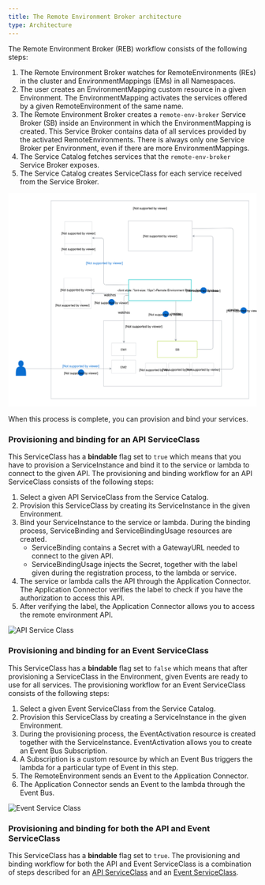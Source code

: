 ```yaml
---
title: The Remote Environment Broker architecture
type: Architecture
---
```


The Remote Environment Broker (REB) workflow consists of the following steps:

1. The Remote Environment Broker watches for RemoteEnvironments (REs) in the cluster and EnvironmentMappings (EMs) in all Namespaces.
2. The user creates an EnvironmentMapping custom resource in a given Environment. The EnvironmentMapping activates the services offered by a given RemoteEnvironment of the same name.
3. The Remote Environment Broker creates a `remote-env-broker` Service Broker (SB) inside an Environment in which the EnvironmentMapping is created. This Service Broker contains data of all services provided by the activated RemoteEnvironments. There is always only one Service Broker per Environment, even if there are more EnvironmentMappings.
4. The Service Catalog fetches services that the `remote-env-broker` Service Broker exposes.
5. The Service Catalog creates ServiceClass for each service received from the Service Broker.

![REB architecture](assets/001-REB-architecture.svg)

When this process is complete, you can provision and bind your services.

### Provisioning and binding for an API ServiceClass

This ServiceClass has a **bindable** flag set to `true` which means that you have to provision a ServiceInstance and bind it to the service or lambda to connect to the given API. The provisioning and binding workflow for an API ServiceClass consists of the following steps:
1. Select a given API ServiceClass from the Service Catalog.
2. Provision this ServiceClass by creating its ServiceInstance in the given Environment.
3. Bind your ServiceInstance to the service or lambda. During the binding process, ServiceBinding and ServiceBindingUsage resources are created.
    * ServiceBinding contains a Secret with a GatewayURL needed to connect to the given API.
    * ServiceBindingUsage injects the Secret, together with the label given during the registration process, to the lambda or service.
4. The service or lambda calls the API through the Application Connector. The Application Connector verifies the label to check if you have the authorization to access this API.
5. After verifying the label, the Application Connector allows you to access the remote environment API.

![API Service Class](assets/003-REB-API-service-class.png)

### Provisioning and binding for an Event ServiceClass

This ServiceClass has a **bindable** flag set to `false` which means that after provisioning a ServiceClass in the Environment, given Events are ready to use for all services. The provisioning workflow for an Event ServiceClass consists of the following steps:
1. Select a given Event ServiceClass from the Service Catalog.
2. Provision this ServiceClass by creating a ServiceInstance in the given Environment.
3. During the provisioning process, the EventActivation resource is created together with the ServiceInstance. EventActivation allows you to create an Event Bus Subscription.
4. A Subscription is a custom resource by which an Event Bus triggers the lambda for a particular type of Event in this step.
5. The RemoteEnvironment sends an Event to the Application Connector.
6. The Application Connector sends an Event to the lambda through the Event Bus.


![Event Service Class](assets/004-REB-event-service-class.png)

### Provisioning and binding for both the API and Event ServiceClass

This ServiceClass has a **bindable** flag set to `true`.
The provisioning and binding workflow for both the API and Event ServiceClass is a combination of steps described for an [API ServiceClass](#provisioning-and-binding-for-an-api-serviceclass) and an [Event ServiceClass](#provisioning-and-binding-for-an-event-serviceclass).
